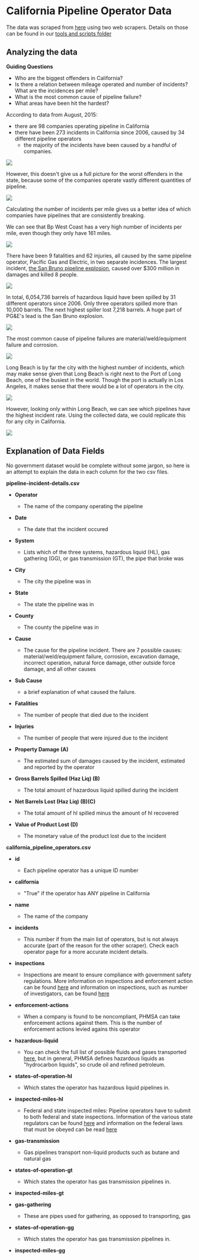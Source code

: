 California Pipeline Operator Data
====================================

The data was scraped from [here](http://primis.phmsa.dot.gov/comm/reports/operator/OperatorListNoJS.html) using two web scrapers. Details on those can be found in our [tools and scripts folder](/tools-and-scripts/pull-us-pipeline-operators)

Analyzing the data
------------------

**Guiding Questions**

* Who are the biggest offenders in California?
* Is there a relation between mileage operated and number of incidents? What are the incidences per mile?
* What is the most common cause of pipeline failure?
* What areas have been hit the hardest?

According to data from August, 2015:
* there are 98 companies operating pipeline in California
* there have been 273 incidents in California since 2006, caused by 34 different pipeline operators
    * the majority of the incidents have been caused by a handful of companies.

![](./ca-pipeline-data-images/Pipeline_Operators_with_more_than_10_incidents.png)

However, this doesn't give us a full picture for the worst offenders in the state, because some of the companies operate vastly different quantities of pipeline.

![](./ca-pipeline-data-images/Operators_with_more_than_1000_miles.png)

Calculating the number of incidents per mile gives us a better idea of which companies have pipelines that are consistently breaking.

We can see that Bp West Coast has a very high number of incidents per mile, even though they only have 161 miles.

![](./ca-pipeline-data-images/Incidents_per_1000.png)

There have been 9 fatalities and 62 injuries, all caused by the same pipeline operator, Pacific Gas and Electric, in two separate incidences. The largest incident, [the San Bruno pipeline explosion](http://www.scpr.org/news/2015/04/09/50901/california-regulator-suggests-utility-pg-e-is-too/), caused over $300 million in damages and killed 8 people.

![](./ca-pipeline-data-images/Top_10_-_Property_Damages_Damages__chartbuilder.png)

In total, 6,054,736 barrels of hazardous liquid have been spilled by 31 different operators since 2006. Only three operators spilled more than 10,000 barrels. The next highest spiller lost 7,218 barrels. A huge part of PG&E's lead is the San Bruno explosion.

![](./ca-pipeline-data-images/Top_5_-_Barrels_Spilled_by_Operator_Barrels_Spilled_chartbuilder.png)

The most common cause of pipeline failures are material/weld/equipment failure and corrosion.

![](./ca-pipeline-data-images/Cause_of_Pipeline_Failures__Number_of_Failures_Since_'06_chartbuilder.png)

Long Beach is by far the city with the highest number of incidents, which may make sense given that Long Beach is right next to the Port of Long Beach, one of the busiest in the world. Though the port is actually in Los Angeles, it makes sense that there would be a lot of operators in the city.

![](./ca-pipeline-data-images/Top_5_Cities_with_the_highest_number_of_incidents_Incidents_chartbuilder.png)

However, looking only within Long Beach, we can see which pipelines have the highest incident rate. Using the collected data, we could replicate this for any city in California.

![](./ca-pipeline-data-images/Operator_incidents_in_Long_Beach_Incidents_in_Long_Beach_chartbuilder.png)

Explanation of Data Fields
--------------------------

No government dataset would be complete without some jargon, so here is an attempt to explain the data in each column for the two csv files.

**pipeline-incident-details.csv**

* **Operator**
    * The name of the company operating the pipeline

* **Date**
    * The date that the incident occured

* **System**
    * Lists which of the three systems, hazardous liquid (HL), gas gathering (GG), or gas transmission (GT), the pipe that broke was

* **City**
    * The city the pipeline was in

* **State**
    * The state the pipeline was in

* **County**
    * The county the pipeline was in

* **Cause**
    * The cause for the pipeline incident. There are 7 possible causes: material/weld/equipment failure, corrosion, excavation damage, incorrect operation, natural force damage, other outside force damage, and all other causes

* **Sub Cause**
    * a brief explanation of what caused the failure.

* **Fatalities**
    * The number of people that died due to the incident

* **Injuries**
    * The number of people that were injured due to the incident

* **Property Damage (A)**
    * The estimated sum of damages caused by the incident, estimated and reported by the operator

* **Gross Barrels Spilled (Haz Liq) (B)**
    * The total amount of hazardous liquid spilled during the incident

* **Net Barrels Lost (Haz Liq) (B)(C)**
    * The total amount of hl spilled minus the amount of hl recovered

* **Value of Product Lost (D)**
    * The monetary value of the product lost due to the incident

**california_pipeline_operators.csv**

* **id**
    * Each pipeline operator has a unique ID number

* **california**
    * "True" if the operator has ANY pipeline in California

* **name**
    * The name of the company

* **incidents**
    * This number if from the main list of operators, but is not always accurate (part of the reason for the other scraper). Check each operator page for a more accurate incident details.

* **inspections**
    * Inspections are meant to ensure compliance with government safety regulations. More information on inspections and enforcement action can be found [here](http://phmsa.dot.gov/inspect-enforce) and information on inspections, such as number of investigators, can be found [here](http://phmsa.dot.gov/pipeline/inspections)

* **enforcement-actions**
    * When a company is found to be noncompliant, PHMSA can take enforcement actions against them. This is the number of enforcement actions levied agains this operator

* **hazardous-liquid**
    * You can check the full list of possible fluids and gases transported [here](http://primis.phmsa.dot.gov/comm/FactSheets/FSProductList.htm?nocache=2022), but in general, PHMSA defines hazardous liquids as "hydrocarbon liquids", so crude oil and refined petroleum.

* **states-of-operation-hl**
    * Which states the operator has hazardous liquid pipelines in.

* **inspected-miles-hl**
    * Federal and state inspected miles: Pipeline operators have to submit to both federal and state inspections. Information of the various state regulators can be found [here](http://phmsa.dot.gov/pipeline/state-programs) and information on the federal laws that must be obeyed can be read [here](http://phmsa.dot.gov/pipeline/stateprograms/federalstateauthorities)

* **gas-transmission**
    * Gas pipelines transport non-liquid products such as butane and natural gas

* **states-of-operation-gt**
    * Which states the operator has gas transmission pipelines in.

* **inspected-miles-gt**

* **gas-gathering**
    * These are pipes used for gathering, as opposed to transporting, gas

* **states-of-operation-gg**
    * Which states the operator has gas transmission pipelines in.

* **inspected-miles-gg**
